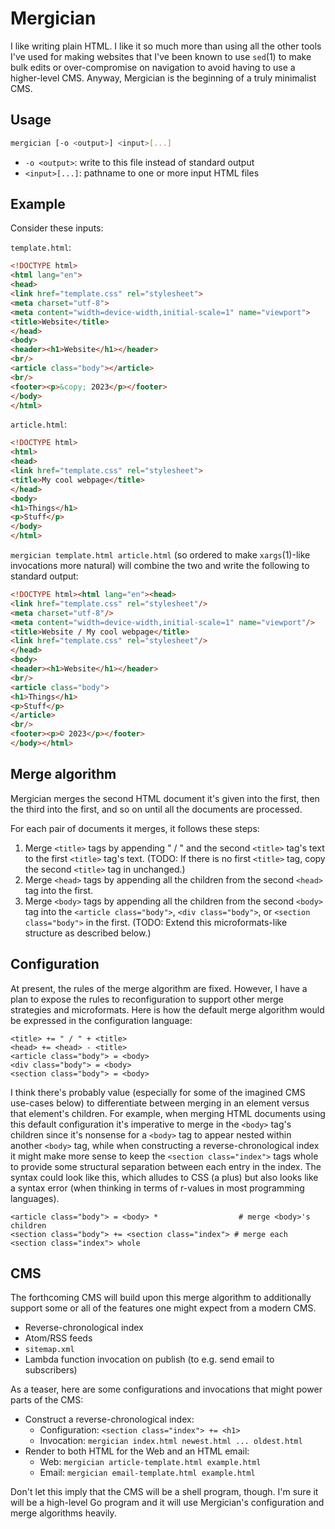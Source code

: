 Mergician
=========

I like writing plain HTML. I like it so much more than using all the other tools I've used for making websites that I've been known to use `sed`(1) to make bulk edits or over-compromise on navigation to avoid having to use a higher-level CMS. Anyway, Mergician is the beginning of a truly minimalist CMS.

Usage
-----

```sh
mergician [-o <output>] <input>[...]
```

* `-o <output>`: write to this file instead of standard output
* `<input>[...]`:  pathname to one or more input HTML files

Example
-------

Consider these inputs:

`template.html`:

```html
<!DOCTYPE html>
<html lang="en">
<head>
<link href="template.css" rel="stylesheet">
<meta charset="utf-8">
<meta content="width=device-width,initial-scale=1" name="viewport">
<title>Website</title>
</head>
<body>
<header><h1>Website</h1></header>
<br/>
<article class="body"></article>
<br/>
<footer><p>&copy; 2023</p></footer>
</body>
</html>
```

`article.html`:

```html
<!DOCTYPE html>
<html>
<head>
<link href="template.css" rel="stylesheet">
<title>My cool webpage</title>
</head>
<body>
<h1>Things</h1>
<p>Stuff</p>
</body>
</html>
```

`mergician template.html article.html` (so ordered to make `xargs`(1)-like invocations more natural) will combine the two and write the following to standard output:

```html
<!DOCTYPE html><html lang="en"><head>
<link href="template.css" rel="stylesheet"/>
<meta charset="utf-8"/>
<meta content="width=device-width,initial-scale=1" name="viewport"/>
<title>Website / My cool webpage</title>
<link href="template.css" rel="stylesheet"/>
</head>
<body>
<header><h1>Website</h1></header>
<br/>
<article class="body">
<h1>Things</h1>
<p>Stuff</p>
</article>
<br/>
<footer><p>© 2023</p></footer>
</body></html>
```

Merge algorithm
---------------

Mergician merges the second HTML document it's given into the first, then the third into the first, and so on until all the documents are processed.

For each pair of documents it merges, it follows these steps:

1. Merge `<title>` tags by appending " / " and the second `<title>` tag's text to the first `<title>` tag's text. (TODO: If there is no first `<title>` tag, copy the second `<title>` tag in unchanged.)
2. Merge `<head>` tags by appending all the children from the second `<head>` tag into the first.
3. Merge `<body>` tags by appending all the children from the second `<body>` tag into the `<article class="body">`, `<div class="body">`, or `<section class="body">` in the first. (TODO: Extend this microformats-like structure as described below.)

Configuration
-------------

At present, the rules of the merge algorithm are fixed. However, I have a plan to expose the rules to reconfiguration to support other merge strategies and microformats. Here is how the default merge algorithm would be expressed in the configuration language:

```
<title> += " / " + <title>
<head> += <head> - <title>
<article class="body"> = <body>
<div class="body"> = <body>
<section class="body"> = <body>
```

I think there's probably value (especially for some of the imagined CMS use-cases below) to differentiate between merging in an element versus that element's children. For example, when merging HTML documents using this default configuration it's imperative to merge in the `<body>` tag's children since it's nonsense for a `<body>` tag to appear nested within another `<body>` tag, while when constructing a reverse-chronological index it might make more sense to keep the `<section class="index">` tags whole to provide some structural separation between each entry in the index. The syntax could look like this, which alludes to CSS (a plus) but also looks like a syntax error (when thinking in terms of r-values in most programming languages).

```
<article class="body"> = <body> *                  # merge <body>'s children
<section class="body"> += <section class="index"> # merge each <section class="index"> whole
```

CMS
---

The forthcoming CMS will build upon this merge algorithm to additionally support some or all of the features one might expect from a modern CMS.

* Reverse-chronological index
* Atom/RSS feeds
* `sitemap.xml`
* Lambda function invocation on publish (to e.g. send email to subscribers)

As a teaser, here are some configurations and invocations that might power parts of the CMS:

* Construct a reverse-chronological index:
    * Configuration: `<section class="index"> += <h1>`
    * Invocation: `mergician index.html newest.html ... oldest.html`
* Render to both HTML for the Web and an HTML email:
    * Web: `mergician article-template.html example.html`
    * Email: `mergician email-template.html example.html`

Don't let this imply that the CMS will be a shell program, though. I'm sure it will be a high-level Go program and it will use Mergician's configuration and merge algorithms heavily.
